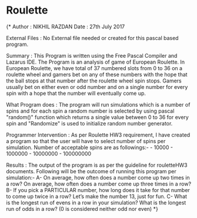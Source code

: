 # Roulette

{*
Author                  : NIKHIL RAZDAN
Date                    : 27th July 2017

External Files          : No External file needed or created for this pascal based program.

Summary                 : This Program is written using the Free Pascal Compiler and Lazarus IDE.
                          The Program is an analysis of game of European Roulette.
                          In European Roulette, we have total of 37 numbered slots from 0 to 36
                          on a roulette wheel and gamers bet on any of these numbers with the hope
                          that the ball stops at that number after the roulette wheel spin stops.
                          Gamers usually bet on either even or odd number and on a single number
                          for every spin with a hope that the number will eventually come up.

What Program does       : The program will run simulations which is a number of spins and for each
                          spin a random number is selected by using pascal "random()" function which
                          returns a single value between 0 to 36 for every spin and "Randomize" is
                          used to initialize random number generator.

Programmer Intervention : As per Roulette HW3 requirement, I have created a program so that the
                          user will have to select number of spins per simulation.
                          Number of acceptable spins are as followings:-
                          - 10000
                          - 1000000
                          - 10000000
                          - 100000000

Results                 : The output of the program is as per the guideline for rouletteHW3 documents.
                          Following will be the outcome of running this program per simulation:-
                          A- On average, how often does a number come up two times in a row?
                             On average, how often does a number come up three times in a row?
                          B- If you pick a PARTICULAR number, how long does it take for that number
                             to come up twice in a row? Let’s make the number 13, just for fun.
                          C- What is the longest run of evens in a row in your simulation? What is the
                             longest run of odds in a row? (0 is considered neither odd nor even)
*}
